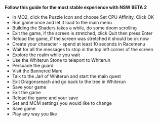 **Follow this guide for the most stable experience with NSW BETA 2**

* In MO2, click the Puzzle Icon and choose Set CPU Affinity, Click OK
* Run game once and let it load to the main menu
* Building the Shaders takes a while, do some doom scrolling
* Exit the game, if the screen is stretched, click Quit then press Enter
* Reload the game, if the screen was stretched it should be ok now
* Create your character - spend at least 10 seconds in Racemenu
* Wait for all the messages to stop in the top left corner of the screen
* Explore the realm while you wait
* Use the Whiterun Stone to teleport to Whiterun
* Persuade the guard
* Visit the Bannered Mare
* Talk to the Jarl of Whiterun and start the main quest
* Exit Dragonsreach and go back to the tree in Whiterun
* Save your game
* Exit the game
* Reload the game and your save
* Set and MCM settings you would like to change
* Save game
* Play any way you like
